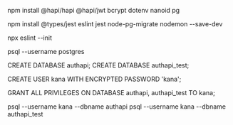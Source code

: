 npm install @hapi/hapi @hapi/jwt bcrypt dotenv nanoid pg

npm install @types/jest eslint jest node-pg-migrate nodemon --save-dev

npx eslint --init

psql --username postgres

CREATE DATABASE authapi; CREATE DATABASE authapi_test;

CREATE USER kana WITH ENCRYPTED PASSWORD 'kana';

GRANT ALL PRIVILEGES ON DATABASE authapi, authapi_test TO kana;

psql --username kana --dbname authapi
psql --username kana --dbname authapi_test

